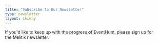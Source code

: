 ```yaml
---
title: "Subscribe to Our Newsletter"
type: newsletter
layout: skinny
---
```


If you'd like to keep up with the progress of EventHunt, please sign up for the Melitix newsletter.
